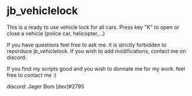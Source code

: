 # jb_vehiclelock
This is a ready to use vehicle lock for all cars. Press key "K" to open or close a vehicle (police car, helicopter,...)

If you have questions feel free to ask me. 
it is strictly forbidden to reporduce jb_vehiclelock. If you wish to add modifications, contact me on discord.

If you find my scripts good and you wish to donnate me for my work. feel free to contact me :)

discord: Jager Bom [dev]#2795
